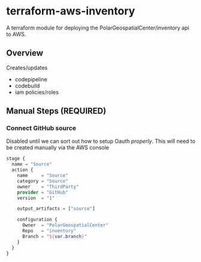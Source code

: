 # terraform-aws-inventory

A terraform module for deploying the PolarGeospatialCenter/inventory api to AWS.

## Overview

Creates/updates
* codepipeline
* codebuild
* iam policies/roles


## Manual Steps (REQUIRED)

### Connect GitHub source

Disabled until we can sort out how to setup Oauth *properly*.
This will need to be created manually via the AWS console

```terraform
stage {
  name = "Source"
  action {
    name     = "Source"
    category = "Source"
    owner    = "ThirdParty"
    provider = "GitHub"
    version  = "1"

    output_artifacts = ["source"]

    configuration {
      Owner  = "PolarGeospatialCenter"
      Repo   = "inventory"
      Branch = "${var.branch}"
    }
  }
}
```
